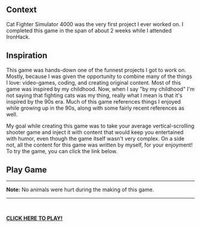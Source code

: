 <h2>Context</h2>
Cat Fighter Simulator 4000 was the very first project I ever worked on. I completed this game in the span of about 2 weeks while I attended IronHack.


<h2>Inspiration</h2>


This game was hands-down one of the funnest projects I got to work on. Mostly, because I was given the opportunity to combine many of the things I love: video-games, coding, and creating original content. Most of this game was inspired by my childhood. Now, when I say "by my childhood" I'm not saying that fighting cats was my thing, really what I mean is that it's inspired by the 90s era. Much of this game references things I enjoyed while growing up in the 90s, along with some fairly recent references as well.

My goal while creating this game was to take your average vertical-scrolling shooter game and inject it with content that would keep you entertained with humor, even though the game itself wasn't very complex. On a side not, all the content for this game was written by myself, for your enjoyment! To try the game, you can click the link below.
<h2>Play Game</h2>

<hr />

<strong>
Note:</strong> No animals were hurt during the making of this game.

<hr />

&nbsp;

<a href="https://ariel-fonticiella.github.io/CFS4000-game/"><strong><u>CLICK HERE TO PLAY!</u></strong></a>

&nbsp;
